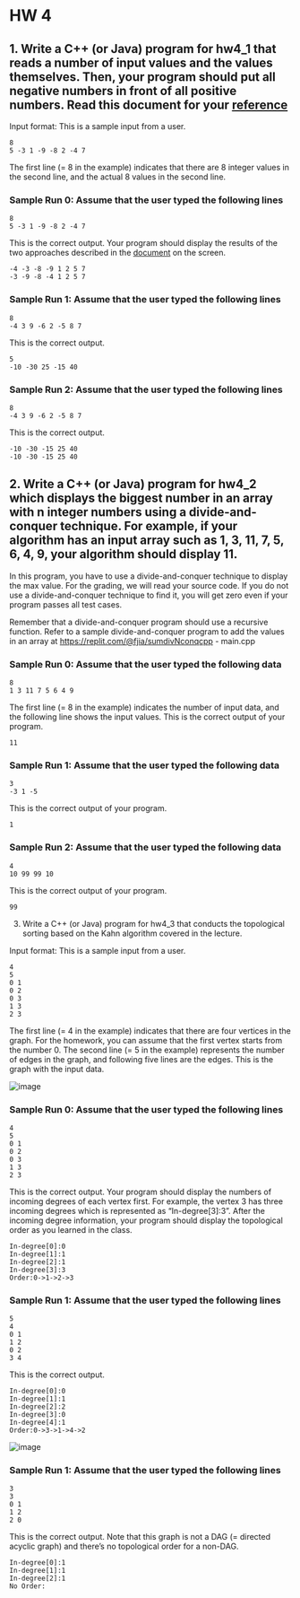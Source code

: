 # HW 4

## 1. Write a C++ (or Java) program for hw4_1 that reads a number of input values and the values themselves. Then, your program should put all negative numbers in front of all positive numbers. Read this document for your [reference](https://bit.ly/2tVfxKt)


Input format: This is a sample input from a user. 

```
8
5 -3 1 -9 -8 2 -4 7
```

The first line (= 8 in the example) indicates that there are 8 integer values in the second line, and the actual 8 values in the second line. 

### Sample Run 0: Assume that the user typed the following lines

```
8
5 -3 1 -9 -8 2 -4 7
```

This is the correct output. Your program should display the results of the two approaches described in the [document](https://bit.ly/2tVfxKt) on the screen.

```
-4 -3 -8 -9 1 2 5 7
-3 -9 -8 -4 1 2 5 7
```

### Sample Run 1: Assume that the user typed the following lines

```
8
-4 3 9 -6 2 -5 8 7
```

This is the correct output. 
```
5
-10 -30 25 -15 40
```

### Sample Run 2: Assume that the user typed the following lines

```
8
-4 3 9 -6 2 -5 8 7
```

This is the correct output. 
```
-10 -30 -15 25 40
-10 -30 -15 25 40
```

## 2. Write a C++ (or Java) program for hw4_2 which displays the biggest number in an array with n integer numbers using a divide-and-conquer technique. For example, if your algorithm has an input array such as 1, 3, 11, 7, 5, 6, 4, 9, your algorithm should display 11.
In this program, you have to use a divide-and-conquer technique to display the max value. For the grading, we will read your source code. If you do not use a divide-and-conquer technique to find it, you will get zero even if your program passes all test cases. 

Remember that a divide-and-conquer program should use a recursive function. Refer to a sample divide-and-conquer program to add the values in an array at https://replit.com/@fjia/sumdivNconqcpp - main.cpp 


### Sample Run 0: Assume that the user typed the following data

```
8
1 3 11 7 5 6 4 9
```
The first line (= 8 in the example) indicates the number of input data, and the following line shows the input values. This is the correct output of your program.

```
11
```

### Sample Run 1: Assume that the user typed the following data

```
3
-3 1 -5
```

This is the correct output of your program.

```
1
```

### Sample Run 2: Assume that the user typed the following data

```
4
10 99 99 10
```

This is the correct output of your program.

```
99
```

3. Write a C++ (or Java) program for hw4_3 that conducts the topological sorting based on the Kahn algorithm covered in the lecture. 

Input format: This is a sample input from a user. 

```
4 
5
0 1
0 2
0 3
1 3
2 3
```

The first line (= 4 in the example) indicates that there are four vertices in the graph. For the homework, you can assume that the first vertex starts from the number 0. The second line (= 5 in the example) represents the number of edges in the graph, and following five lines are the edges. This is the graph with the input data. 

![image](https://github.com/Jamham1020/final-projects/assets/64275401/4d3aa714-1b79-4719-9cd9-52d06de3febf)

### Sample Run 0: Assume that the user typed the following lines

```
4 
5
0 1
0 2
0 3
1 3
2 3
```
This is the correct output. Your program should display the numbers of incoming degrees of each vertex first. For example, the vertex 3 has three incoming degrees which is represented as “In-degree[3]:3”. After the incoming degree information, your program should display the topological order as you learned in the class.

```
In-degree[0]:0
In-degree[1]:1
In-degree[2]:1
In-degree[3]:3
Order:0->1->2->3
```

### Sample Run 1: Assume that the user typed the following lines

```
5 
4
0 1
1 2
0 2
3 4
```

This is the correct output.

```
In-degree[0]:0
In-degree[1]:1
In-degree[2]:2
In-degree[3]:0
In-degree[4]:1
Order:0->3->1->4->2
```

![image](https://github.com/Jamham1020/final-projects/assets/64275401/7a2c0e48-4a8d-4c71-bf7b-7054fc90ccd5)

### Sample Run 1: Assume that the user typed the following lines

```
3 
3
0 1
1 2
2 0
```


This is the correct output. Note that this graph is not a DAG (= directed acyclic graph) and there’s no topological order for a non-DAG.

```
In-degree[0]:1
In-degree[1]:1
In-degree[2]:1
No Order:
```


